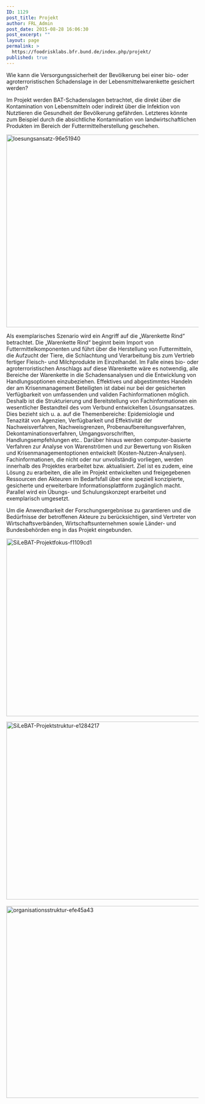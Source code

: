 ```yaml
---
ID: 1129
post_title: Projekt
author: FRL_Admin
post_date: 2015-08-28 16:06:30
post_excerpt: ""
layout: page
permalink: >
  https://foodrisklabs.bfr.bund.de/index.php/projekt/
published: true
---
```

Wie kann die Versorgungssicherheit der Bevölkerung bei einer bio- oder agroterroristischen Schadenslage in der Lebensmittelwarenkette gesichert werden?

Im Projekt werden BAT-Schadenslagen betrachtet, die direkt über die Kontamination von Lebensmitteln oder indirekt über die Infektion von Nutztieren die Gesundheit der Bevölkerung gefährden. Letzteres könnte zum Beispiel durch die absichtliche Kontamination von landwirtschaftlichen Produkten im Bereich der Futtermittelherstellung geschehen.

<img class="aligncenter size-full wp-image-1140" src="https://foodrisklabs.bfr.bund.de/wp-content/uploads/2015/08/loesungsansatz-96e51940.png" alt="loesungsansatz-96e51940" width="620" height="504" />

Als exemplarisches Szenario wird ein Angriff auf die „Warenkette Rind“ betrachtet. Die „Warenkette Rind“ beginnt beim Import von Futtermittelkomponenten und führt über die Herstellung von Futtermitteln, die Aufzucht der Tiere, die Schlachtung und Verarbeitung bis zum Vertrieb fertiger Fleisch- und Milchprodukte im Einzelhandel. Im Falle eines bio- oder agroterroristischen Anschlags auf diese Warenkette wäre es notwendig, alle Bereiche der Warenkette in die Schadensanalysen und die Entwicklung von Handlungsoptionen einzubeziehen. Effektives und abgestimmtes Handeln der am Krisenmanagement Beteiligten ist dabei nur bei der gesicherten Verfügbarkeit von umfassenden und validen Fachinformationen möglich. Deshalb ist die Strukturierung und Bereitstellung von Fachinformationen ein wesentlicher Bestandteil des vom Verbund entwickelten Lösungsansatzes. Dies bezieht sich u. a. auf die Themenbereiche: Epidemiologie und Tenazität von Agenzien, Verfügbarkeit und Effektivität der Nachweisverfahren, Nachweisgrenzen, Probenaufbereitungsverfahren, Dekontaminationsverfahren, Umgangsvorschriften, Handlungsempfehlungen etc.. Darüber hinaus werden computer-basierte Verfahren zur Analyse von Warenströmen und zur Bewertung von Risiken und Krisenmanagementoptionen entwickelt (Kosten-Nutzen-Analysen). Fachinformationen, die nicht oder nur unvollständig vorliegen, werden innerhalb des Projektes erarbeitet bzw. aktualisiert. Ziel ist es zudem, eine Lösung zu erarbeiten, die alle im Projekt entwickelten und freigegebenen Ressourcen den Akteuren im Bedarfsfall über eine speziell konzipierte, gesicherte und erweiterbare Informationsplattform zugänglich macht. Parallel wird ein Übungs- und Schulungskonzept erarbeitet und exemplarisch umgesetzt.

Um die Anwendbarkeit der Forschungsergebnisse zu garantieren und die Bedürfnisse der betroffenen Akteure zu berücksichtigen, sind Vertreter von Wirtschaftsverbänden, Wirtschaftsunternehmen sowie Länder- und Bundesbehörden eng in das Projekt eingebunden.

<a href="https://foodrisklabs.bfr.bund.de/wp-content/uploads/2015/08/SiLeBAT-Projektfokus-f1109cd1.gif"><img class="aligncenter size-full wp-image-1142" src="https://foodrisklabs.bfr.bund.de/wp-content/uploads/2015/08/SiLeBAT-Projektfokus-f1109cd1.gif" alt="SiLeBAT-Projektfokus-f1109cd1" width="620" height="465" /></a>

<a href="https://foodrisklabs.bfr.bund.de/wp-content/uploads/2015/08/SiLeBAT-Projektstruktur-e1284217.gif"><img class="aligncenter size-full wp-image-1143" src="https://foodrisklabs.bfr.bund.de/wp-content/uploads/2015/08/SiLeBAT-Projektstruktur-e1284217.gif" alt="SiLeBAT-Projektstruktur-e1284217" width="620" height="465" /></a>  <a href="https://foodrisklabs.bfr.bund.de/wp-content/uploads/2015/08/organisationsstruktur-efe45a43.png"><img class="aligncenter size-full wp-image-1141" src="https://foodrisklabs.bfr.bund.de/wp-content/uploads/2015/08/organisationsstruktur-efe45a43.png" alt="organisationsstruktur-efe45a43" width="620" height="502" /></a>